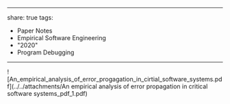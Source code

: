 
---
share: true
tags:
  - Paper Notes
  - Empirical Software Engineering
  - "2020"
  - Program Debugging
---

![An_empirical_analysis_of_error_progagation_in_cirtial_software_systems.pdf](../../attachments/An empirical analysis of error propagation in critical software systems_pdf_1.pdf)